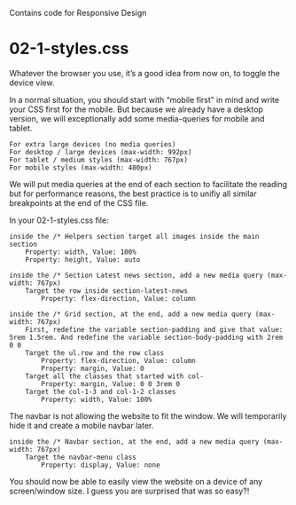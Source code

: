Contains code for Responsive Design

02-1-styles.css
============================================
Whatever the browser you use, it’s a good idea from now on, to toggle the device view.

In a normal situation, you should start with “mobile first” in mind and write your CSS first for the mobile. But because we already have a desktop version, we will exceptionally add some media-queries for mobile and tablet.

    For extra large devices (no media queries)
    For desktop / large devices (max-width: 992px)
    For tablet / medium styles (max-width: 767px)
    For mobile styles (max-width: 480px)

We will put media queries at the end of each section to facilitate the reading but for performance reasons, the best practice is to unifiy all similar breakpoints at the end of the CSS file.

In your 02-1-styles.css file:

    inside the /* Helpers section target all images inside the main section
        Property: width, Value: 100%
        Property: height, Value: auto

    inside the /* Section Latest news section, add a new media query (max-width: 767px)
        Target the row inside section-latest-news
            Property: flex-direction, Value: column

    inside the /* Grid section, at the end, add a new media query (max-width: 767px)
        First, redefine the variable section-padding and give that value: 5rem 1.5rem. And redefine the variable section-body-padding with 2rem 0 0
        Target the ul.row and the row class
            Property: flex-direction, Value: column
            Property: margin, Value: 0
        Target all the classes that started with col-
            Property: margin, Value: 0 0 3rem 0
        Target the col-1-3 and col-1-2 classes
            Property: width, Value: 100%

The navbar is not allowing the website to fit the window. We will temporarily hide it and create a mobile navbar later.

    inside the /* Navbar section, at the end, add a new media query (max-width: 767px)
        Target the navbar-menu class
            Property: display, Value: none

You should now be able to easily view the website on a device of any screen/window size. I guess you are surprised that was so easy?!